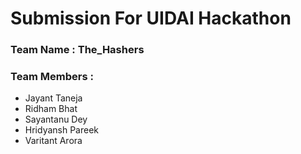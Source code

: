 # Submission For UIDAI Hackathon

### **Team Name**    : The_Hashers
### **Team Members** :
- Jayant Taneja
- Ridham Bhat
- Sayantanu Dey
- Hridyansh Pareek
- Varitant Arora